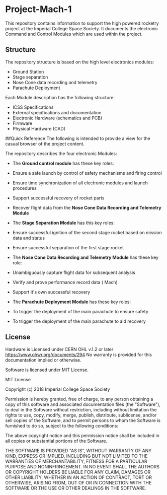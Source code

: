 # Project-Mach-1This repository contains information to support the high powered rocketry project at the Imperial College Space Society. It documents the electronic Command and Control Modules which are used within the project.## StructureThe repository structure is based on the high level electronics modules:* Ground Station* Stage separation* Nose Cone data recording and telemetry* Parachute DeploymentEach Module description has the following structure:* ICSS Specifications* External specifications and documentation* Electronic Hardware (schematics and PCB)* Firmware* Physical Hardware (CAD)##Quick ReferenceThe following is intended to provide a view for the casual browser of the project content.The repository describes the four electronic Modules:* The **Ground control module** has these key roles: * Ensure a safe launch by control of safety mechanisms and firing control * Ensure time synchronization of all electronic modules and launch procedures * Support successful recovery of rocket parts * Recover flight data from the **Nose Cone Data Recording and Telemetry Module*** The **Stage Separation Module** has this key roles: * Ensure successful ignition of the second stage rocket based on mission data and status * Ensure successful separation of the first stage rocket* The **Nose Cone Data Recording and Telemetry Module** has these key role: * Unambiguously capture flight data for subsequent analysis * Verify and prove performance record data ( Mach) * Support it's own successful recovery* The **Parachute Deployment Module** has these key roles: * To trigger the deployment of the main parachute to ensure safety * To trigger the deployment of the main parachute to aid recovery## LicenseHardware is Licensed under CERN OHL v.1.2 or later https://www.ohwr.org/documents/294 No warranty is provided for this documentation implied or otherwise.Software is licensed under MIT License.MIT LicenseCopyright (c) 2018 Imperial College Space SocietyPermission is hereby granted, free of charge, to any person obtaining a copy of this software and associated documentation files (the "Software"), to deal in the Software without restriction, including without limitation the rights to use, copy, modify, merge, publish, distribute, sublicense, and/or sell copies of the Software, and to permit persons to whom the Software is furnished to do so, subject to the following conditions:The above copyright notice and this permission notice shall be included in all copies or substantial portions of the Software.THE SOFTWARE IS PROVIDED "AS IS", WITHOUT WARRANTY OF ANY KIND, EXPRESS OR IMPLIED, INCLUDING BUT NOT LIMITED TO THE WARRANTIES OF MERCHANTABILITY, FITNESS FOR A PARTICULAR PURPOSE AND NONINFRINGEMENT. IN NO EVENT SHALL THE AUTHORS OR COPYRIGHT HOLDERS BE LIABLE FOR ANY CLAIM, DAMAGES OR OTHER LIABILITY, WHETHER IN AN ACTION OF CONTRACT, TORT OR OTHERWISE, ARISING FROM, OUT OF OR IN CONNECTION WITH THE SOFTWARE OR THE USE OR OTHER DEALINGS IN THE SOFTWARE.